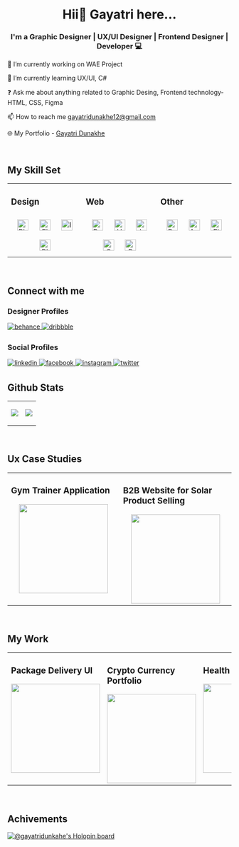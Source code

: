 # **<div align="center">Hii👋 Gayatri here...</div>**  
  

### <div align="center">I'm a Graphic Designer |  UX/UI Designer | Frontend Designer | Developer 💻</div>  
  

🔭 I’m currently working on WAE Project  
  

🌱 I’m currently learning UX/UI, C# 
  

❓ Ask me about anything related to Graphic Desing, Frontend technology- HTML, CSS, Figma  
  

📫 How to reach me gayatridunakhe12@gmail.com  
  

🌐 My Portfolio - [Gayatri Dunakhe](https://dunakhe.me)  
  

<br/>  


## My Skill Set 
<table><tr><td valign="top" width="33%">



### Design  
<div align="center">  
<img style="margin: 10px" src="https://profilinator.rishav.dev/skills-assets/photoshop-plain.svg" alt="Photoshop" height="25" />  
<img style="margin: 10px" src="https://profilinator.rishav.dev/skills-assets/figma-icon.svg" alt="Figma" height="25" />  
<img style="margin: 10px" src="https://profilinator.rishav.dev/skills-assets/adobe_illustrator-icon.svg" alt="Illustrator" height="25" />  
<img style="margin: 10px" src="https://profilinator.rishav.dev/skills-assets/blender_community_badge_white.svg" alt="Blender" height="25" />  
</div>

</td><td valign="top" width="33%">



### Web  
<div align="center">  
<img style="margin: 10px" src="https://profilinator.rishav.dev/skills-assets/bootstrap-plain.svg" alt="Bootstrap" height="25" />  
<img style="margin: 10px" src="https://profilinator.rishav.dev/skills-assets/html5-original-wordmark.svg" alt="HTML5" height="25" />  
<img style="margin: 10px" src="https://profilinator.rishav.dev/skills-assets/javascript-original.svg" alt="JavaScript" height="25" />  
<img style="margin: 10px" src="https://profilinator.rishav.dev/skills-assets/css3-original-wordmark.svg" alt="CSS3" height="25" />  
<img style="margin: 10px" src="https://profilinator.rishav.dev/skills-assets/php-original.svg" alt="PHP" height="25" />  
</div>

</td><td valign="top" width="33%">



### Other
<div align="center">    
<img style="margin: 10px" src="https://profilinator.rishav.dev/skills-assets/python-original.svg" alt="Python" height="25" />  
<img style="margin: 10px" src="https://profilinator.rishav.dev/skills-assets/android-original-wordmark.svg" alt="Android" height="25" />  
<img style="margin: 10px" src="https://profilinator.rishav.dev/skills-assets/flutterio-icon.svg" alt="Flutter" height="25" />  
</div>

</td></tr></table>

<br/>  


## Connect with me  


### Designer Profiles  
<a href="https://www.behance.net/gayatri_dunakhe" target="_blank">
<img src=https://img.shields.io/badge/behance-%23191919.svg?&style=for-the-badge&logo=behance&logoColor=white alt=behance style="margin-bottom: 5px;" />
</a>
<a href="https://dribbble.com/gayu_gd00" target="_blank">
<img src=https://img.shields.io/badge/dribbble-%23E45285.svg?&style=for-the-badge&logo=dribbble&logoColor=white alt=dribbble style="margin-bottom: 5px;" />
</a>  
  

### Social Profiles  
<a href="https://linkedin.com/in/gayatri-dunakhe-6211a7191/" target="_blank">
<img src=https://img.shields.io/badge/linkedin-%231E77B5.svg?&style=for-the-badge&logo=linkedin&logoColor=white alt=linkedin style="margin-bottom: 5px;" />
</a>
<a href="https://www.facebook.com/gayatri.dunakhe/" target="_blank">
<img src=https://img.shields.io/badge/facebook-%232E87FB.svg?&style=for-the-badge&logo=facebook&logoColor=white alt=facebook style="margin-bottom: 5px;" />
</a>
<a href="https://instagram.com/gayatridunakhe/" target="_blank">
<img src=https://img.shields.io/badge/instagram-%23000000.svg?&style=for-the-badge&logo=instagram&logoColor=white alt=instagram style="margin-bottom: 5px;" />
</a>
<a href="https://twitter.com/DunakheGayatri" target="_blank">
<img src=https://img.shields.io/badge/twitter-%2300acee.svg?&style=for-the-badge&logo=twitter&logoColor=white alt=twitter style="margin-bottom: 5px;" />
</a>  
  

<br/>  


## Github Stats  
<table><tr><td valign="top" width="50%">

![](https://github-readme-stats.vercel.app/api?username=GayatriDunakhe&theme=dark&hide_border=true&include_all_commits=false&count_private=true)

</td><td valign="top" width="50%">

![](https://github-readme-stats.vercel.app/api/top-langs/?username=GayatriDunakhe&theme=dark&hide_border=true&include_all_commits=false&count_private=true&layout=compact)

</td></tr></table>
<br />

## Ux Case Studies

<table><tr><td valign="top" width="33%">

### Gym Trainer Application 
<div align="center">
<a href="https://www.behance.net/gallery/150869971/Case-Study-On-Gym-Trainer-Application" target="_blank">
<img src="https://cdn.dribbble.com/users/9950394/screenshots/19180384/media/c39982278dc4c4a82f547056304140fa.jpg?compress=1&resize=768x576&vertical=top" align="center" height="200" width="" />
</a> 
</div>  


</td><td valign="top" width="33%">


### B2B Website for Solar Product Selling  
<div align="center">
<a href="https://www.behance.net/gallery/150819131/Case-Study-on-B2B-Website-For-Solar-Products" target="_blank"> 
<img src="https://cdn.dribbble.com/users/9950394/screenshots/19172532/media/66a2c403b5f38440f53c0a2af9fbab24.jpg?compress=1&resize=768x576&vertical=top" align="center" height="200" width="" />
</a> 
</div>  


</td></tr></table>
<br />



## My Work

<table><tr><td valign="top" width="33%">

### Package Delivery UI 
<div align="center">
<img src="https://cdn.dribbble.com/users/9950394/screenshots/19066178/media/abe5394c7d47544fc528c995e4977bf5.jpg?compress=1&resize=768x576&vertical=top" align="center" height="200" width="" />
</div>  


</td><td valign="top" width="33%">



### Crypto Currency Portfolio  
<div align="center">
<img src="https://cdn.dribbble.com/users/9950394/screenshots/18468916/media/ec9641e77d90700577fdd25671414292.jpg?compress=1&resize=768x576&vertical=top" align="center" height="200" width="" />
</div>  


</td><td valign="top" width="33%">



### Health Tracking App  
<div align="center">
<img src="https://cdn.dribbble.com/users/9950394/screenshots/18727233/media/216ac66499eb83c2806982e973cd9547.jpg?compress=1&resize=768x576&vertical=top" align="center" height="200" width="" />
</div>  


</td></tr></table>
<br />

## Achivements
[![@gayatridunkahe's Holopin board](https://holopin.me/gayatridunkahe)](https://holopin.io/@gayatridunkahe)
<br/>
